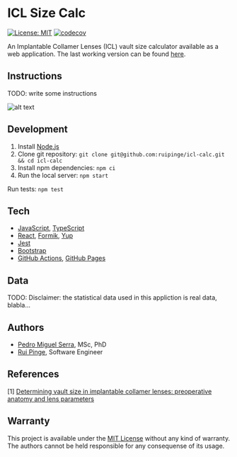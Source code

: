 # ICL Size Calc

[![License: MIT](https://img.shields.io/badge/License-MIT-yellow.svg)](https://opensource.org/licenses/MIT)
[![codecov](https://codecov.io/gh/ruipinge/icl-calc/branch/master/graph/badge.svg?token=XVTKUDYAU6)](https://codecov.io/gh/ruipinge/icl-calc)

An Implantable Collamer Lenses (ICL) vault size calculator available as a web application. The last working version can be found [here](https://ruipinge.github.io/icl-calc/).

## Instructions

TODO: write some instructions

![alt text](https://ruipinge.github.io/icl-calc/instructions.png)

## Development

1. Install [Node.js](https://nodejs.org/en/download/current/)
2. Clone git repository: `git clone git@github.com:ruipinge/icl-calc.git && cd icl-calc`
3. Install npm dependencies: `npm ci`
4. Run the local server: `npm start`

Run tests: `npm test`

## Tech

- [JavaScript](https://www.javascript.com/), [TypeScript](https://www.typescriptlang.org/)
- [React](https://reactjs.org/), [Formik](https://formik.org/), [Yup](https://github.com/jquense/yup)
- [Jest](https://jestjs.io/)
- [Bootstrap](https://getbootstrap.com/)
- [GitHub Actions](https://github.com/features/actions), [GitHub Pages](https://pages.github.com/)

## Data

TODO: Disclaimer: the statistical data used in this appliction is real data, blabla...

## Authors

- [Pedro Miguel Serra](https://www.linkedin.com/in/pedro-serra-44697321/), MSc, PhD
- [Rui Pinge](https://ruipinge.github.io/resume), Software Engineer

## References

[1] [Determining vault size in implantable collamer lenses: preoperative anatomy and lens parameters](https://doi.org/10.1097/j.jcrs.0000000000000146)

## Warranty

This project is available under the [MIT License](https://github.com/ruipinge/icl-calc/blob/master/LICENSE) without any kind of warranty. The authors cannot be held responsible for any consequense of its usage.
